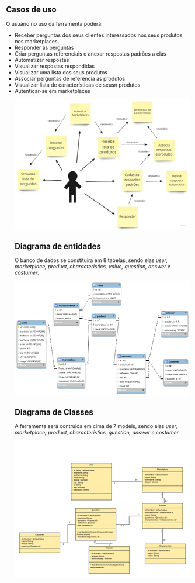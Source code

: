 <h2>Casos de uso</h2>
<p>
  O usuário no uso da ferramenta poderá:
  <ul>
    <li>
    Receber perguntas dos seus clientes interessados nos seus produtos nos marketplaces.
    </li>
    <li>Responder às perguntas</li>
    <li>Criar perguntas referenciais e anexar respostas padrões a elas</li>
    <li>Automatizar respostas</li>
    <li>Visualizar respostas respondidas</li>
    <li>Visualizar uma lista dos seus produtos</li>
    <li>Associar perguntas de referência as produtos</li>
    <li>Visualizar lista de características de seusn produtos</li>
    <li>Autenticar-se em marketplaces</li>
</p>
<img src="../assets/CasosDeUso.jpg">

<h2>Diagrama de entidades</h2>
<p>
  O banco de dados se constituira em 8 tabelas, sendo elas <i>user, marketplace, product, characteristics, value, question, answer e costumer</i>.
</p>
<img src="../assets/DiagramaDeEntidades.png">

<h2>Diagrama de Classes</h2>
<p>
   A ferramenta será contruida em cima de 7 models, sendo elas <i>user, marketplace, product, characteristics, question, answer e costumer</i>
</p>
<img src="../assets/DiagramaClasses.png">

